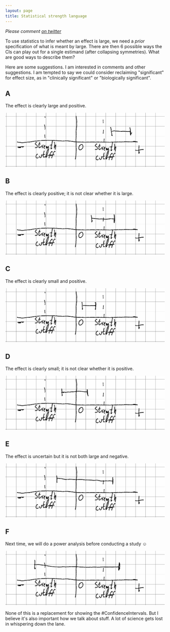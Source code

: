 ```yaml
---
layout: page
title: Statistical strength language
---
```


_Please comment [on twitter](https://twitter.com/jd_mathbio/status/1382714831531282434)_

To use statistics to infer whether an effect is large, we need a _prior_ specification of what is meant by large. There are then 6 possible ways the CIs can play out for a single estimand (after collapsing symmetries). What are good ways to describe them?

Here are some suggestions. I am interested in comments and other suggestions. I am tempted to say we could consider reclaiming "significant" for effect size, as in "clinically significant" or "biologically significant". 

## A

The effect is clearly large and positive.

![A sketched graph showing negative/zero/positive, two "strength cutoffs", and a confidence interval contained above the positive cutoff](statstrength_figs/case-0.png)

## B

The effect is clearly positive; it is not clear whether it is large.

![A sketched graph showing negative/zero/positive, two "strength cutoffs", and a confidence interval spanning the positive cutoff](statstrength_figs/case-2.png)

## C

The effect is clearly small and positive.

![A sketched graph showing negative/zero/positive, two "strength cutoffs", and a confidence interval contained between zero and the positive cutoff](statstrength_figs/case-1.png)

## D

The effect is clearly small; it is not clear whether it is positive.

![A sketched graph showing negative/zero/positive, two "strength cutoffs", and a confidence interval spanning zero](statstrength_figs/case-3.png)

## E

The effect is uncertain but it is not both large and negative.

![A sketched graph showing negative/zero/positive, two "strength cutoffs", and a confidence interval spanning both zero and the positive cutoff](statstrength_figs/case-4.png)

## F

Next time, we will do a power analysis before conducting a study ☺

![A sketched graph showing negative/zero/positive, two "strength cutoffs", and a confidence interval spanning both the negative and the positive cutoff](statstrength_figs/case-5.png)

None of this is a replacement for showing the #ConfidenceIntervals. But I believe it's also important how we talk about stuff. A lot of science gets lost in whispering down the lane.
